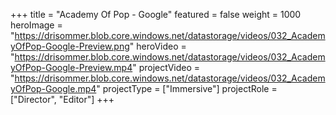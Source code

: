 +++
title = "Academy Of Pop - Google"
featured = false
weight = 1000
heroImage = "https://drisommer.blob.core.windows.net/datastorage/videos/032_AcademyOfPop-Google-Preview.png"
heroVideo = "https://drisommer.blob.core.windows.net/datastorage/videos/032_AcademyOfPop-Google-Preview.mp4"
projectVideo = "https://drisommer.blob.core.windows.net/datastorage/videos/032_AcademyOfPop-Google.mp4"
projectType = ["Immersive"]
projectRole = ["Director", "Editor"]
+++

